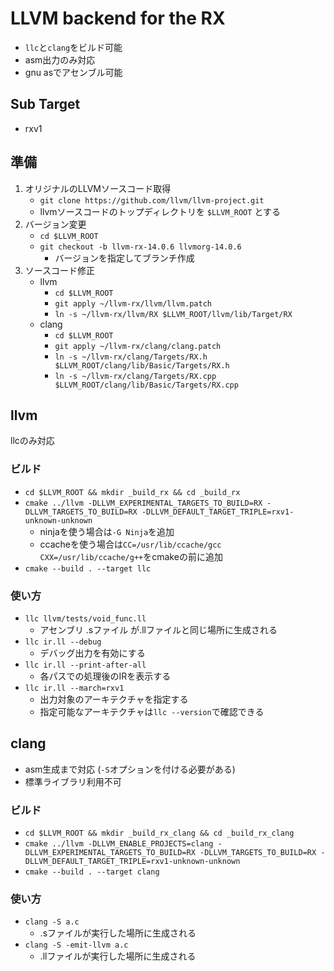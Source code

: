 # LLVM backend for the RX
* `llc`と`clang`をビルド可能
* asm出力のみ対応
* gnu asでアセンブル可能


## Sub Target
* rxv1


## 準備
1. オリジナルのLLVMソースコード取得
    * `git clone https://github.com/llvm/llvm-project.git`
    * llvmソースコードのトップディレクトリを `$LLVM_ROOT` とする
2. バージョン変更
    * `cd $LLVM_ROOT`
    * `git checkout -b llvm-rx-14.0.6 llvmorg-14.0.6`
        * バージョンを指定してブランチ作成
3. ソースコード修正
    * llvm
        * `cd $LLVM_ROOT`
        * `git apply ~/llvm-rx/llvm/llvm.patch`
        * `ln -s ~/llvm-rx/llvm/RX $LLVM_ROOT/llvm/lib/Target/RX`
    * clang
        * `cd $LLVM_ROOT`
        * `git apply ~/llvm-rx/clang/clang.patch`
        * `ln -s ~/llvm-rx/clang/Targets/RX.h $LLVM_ROOT/clang/lib/Basic/Targets/RX.h`
        * `ln -s ~/llvm-rx/clang/Targets/RX.cpp $LLVM_ROOT/clang/lib/Basic/Targets/RX.cpp`


## llvm
llcのみ対応

### ビルド
* `cd $LLVM_ROOT && mkdir _build_rx && cd _build_rx`
* `cmake ../llvm -DLLVM_EXPERIMENTAL_TARGETS_TO_BUILD=RX -DLLVM_TARGETS_TO_BUILD=RX -DLLVM_DEFAULT_TARGET_TRIPLE=rxv1-unknown-unknown`
    * ninjaを使う場合は`-G Ninja`を追加
    * ccacheを使う場合は`CC=/usr/lib/ccache/gcc CXX=/usr/lib/ccache/g++`をcmakeの前に追加
* `cmake --build . --target llc`

### 使い方
* `llc llvm/tests/void_func.ll`
    * アセンブリ .sファイル が.llファイルと同じ場所に生成される
* `llc ir.ll --debug`
    * デバッグ出力を有効にする
* `llc ir.ll --print-after-all`
    * 各パスでの処理後のIRを表示する
* `llc ir.ll --march=rxv1`
    * 出力対象のアーキテクチャを指定する
    * 指定可能なアーキテクチャは`llc --version`で確認できる


## clang
* asm生成まで対応 (`-S`オプションを付ける必要がある)
* 標準ライブラリ利用不可

### ビルド
* `cd $LLVM_ROOT && mkdir _build_rx_clang && cd _build_rx_clang`
* `cmake ../llvm -DLLVM_ENABLE_PROJECTS=clang -DLLVM_EXPERIMENTAL_TARGETS_TO_BUILD=RX -DLLVM_TARGETS_TO_BUILD=RX -DLLVM_DEFAULT_TARGET_TRIPLE=rxv1-unknown-unknown`
* `cmake --build . --target clang`

### 使い方
* `clang -S a.c`
    * .sファイルが実行した場所に生成される
* `clang -S -emit-llvm a.c`
    * .llファイルが実行した場所に生成される
